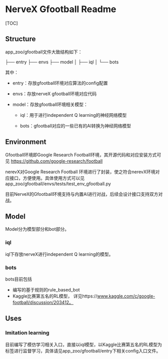 # NerveX Gfootball Readme

[TOC]

## Structure

app_zoo/gfootball文件大致结构如下：

├── entry
├── envs
├── model
│   ├── iql
│   └── bots



其中：

- entry：存放gfootball环境对应算法的config配置

- envs：存放nerveX gfootball环境对应代码

- model：存放gfootball环境相关模型：

  - iql：用于进行independent Q learning的神经网络模型

  - bots：gfootball对应的一些已有的AI转换为神经网络模型



## Environment

Gfootball环境即Google Research Football环境，其开源代码和对应安装方式可见 https://github.com/google-research/football

nerevX对Google Research Football 环境进行了封装，使之符合nerevX环境对应接口，方便使用。具体使用方式可以见 app_zoo/gfootball/envs/tests/test_env_gfootball.py 

目前NerveX的Gfootball环境支持与内置AI进行对战，后续会设计接口支持双方对战。



## Model

Model分为模型部分和bot部分。

### iql

iql下存放nerveX进行independent Q learning的模型。

### bots

bots目前包括

- 编写的基于规则的rule_based_bot
- Kaggle比赛第五名的RL模型， 详见https://www.kaggle.com/c/google-football/discussion/203412。



## Uses

### Imitation learning

目前编写了模仿学习相关入口，直接以iql模型，以Kaggle比赛第五名的RL模型为标签进行监督学习，具体请见app_zoo/gfootball/entry下相关config入口文件。